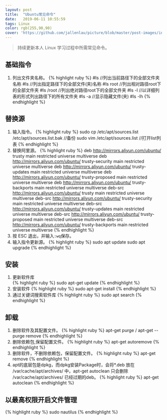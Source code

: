 ```yaml
---
layout: post
title:  "Ubuntu常见命令"
date:   2019-06-11 10:55:59
tags: Linux
color: rgb(255,90,90)
cover: 'https://github.com/jallenlau/picture/blob/master/post-images/install_ubuntu.png?raw=true'
---
```


> 持续更新本人 Linux 学习过程中所需常见命令。

## 基础指令
1.  列出文件夹名称。
{% highlight ruby %}
#ls //列出当前路径下的全部文件夹名称
#ls <path> //列出指定路径下的全部文件(夹)名称
#ls root //列出相对路径root下的全部文件夹
#ls /root //列出绝对路径root下的全部文件夹
#ls -l <path> //以详细列表的形式列出路径下的所有文件夹
#ls -a <path> //显示隐藏文件(夹)
#ls -lh
{% endhighlight %}

## 替换源
1. 输入指令。
{% highlight ruby %}
sudo cp /etc/apt/sources.list /etc/apt/sources.list.bak //备份
sudo vim  /etc/apt/sources.list //打开list列表
{% endhighlight %}
2. 替换阿里源。
{% highlight ruby %}
deb http://mirrors.aliyun.com/ubuntu/ trusty main restricted universe multiverse
deb http://mirrors.aliyun.com/ubuntu/ trusty-security main restricted universe multiverse
deb http://mirrors.aliyun.com/ubuntu/ trusty-updates main restricted universe multiverse
deb http://mirrors.aliyun.com/ubuntu/ trusty-proposed main restricted universe multiverse
deb http://mirrors.aliyun.com/ubuntu/ trusty-backports main restricted universe multiverse
deb-src http://mirrors.aliyun.com/ubuntu/ trusty main restricted universe multiverse
deb-src http://mirrors.aliyun.com/ubuntu/ trusty-security main restricted universe multiverse
deb-src http://mirrors.aliyun.com/ubuntu/ trusty-updates main restricted universe multiverse
deb-src http://mirrors.aliyun.com/ubuntu/ trusty-proposed main restricted universe multiverse
deb-src http://mirrors.aliyun.com/ubuntu/ trusty-backports main restricted universe multiverse
{% endhighlight %}
3. 按 ESC 退出，并输入`:wq`保存。
4. 输入指令更新源。
{% highlight ruby %}
sudo apt update
sudo apt upgrade
{% endhighlight %}

## 安装
1. 更新软件库  
{% highlight ruby %}
sudo apt-get update
{% endhighlight %}
2. 安装软件
{% highlight ruby %}
sudo apt-get install <package>
{% endhighlight %}
3. 通过关键词搜索软件库
{% highlight ruby %}
sudo apt search <key>
{% endhighlight %}

## 卸载
1. 删除软件及其配置文件。
{% highlight ruby %}
apt-get purge / apt-get --purge remove <package>
{% endhighlight %}
2. 删除依赖包,保留配置文件。
{% highlight ruby %}
apt-get autoremove <package>
{% endhighlight %}
3. 删除软件，不删除依赖包，保留配置文件。
{% highlight ruby %}
apt-get remove <package>
{% endhighlight %}
4. apt的底层包是dpkg，而dpkg安装Package时，会将*.deb 放在 /var/cache/apt/archives/ 中，apt-get autoclean 只会删除 /var/cache/apt/archives/ 已经过期的deb。
{% highlight ruby %}
apt-get autoclean
{% endhighlight %}

## 以最高权限开启文件管理
{% highlight ruby %}
sudo nautilus
{% endhighlight %}
